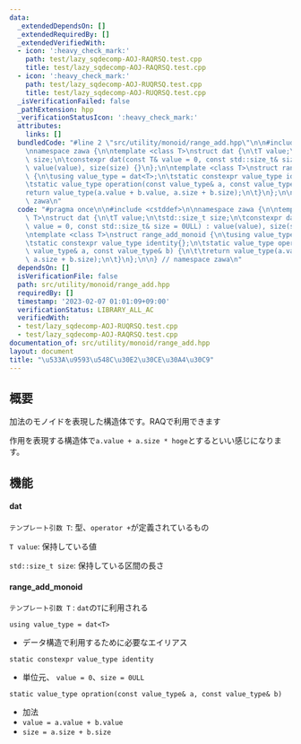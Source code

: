 ```yaml
---
data:
  _extendedDependsOn: []
  _extendedRequiredBy: []
  _extendedVerifiedWith:
  - icon: ':heavy_check_mark:'
    path: test/lazy_sqdecomp-AOJ-RAQRSQ.test.cpp
    title: test/lazy_sqdecomp-AOJ-RAQRSQ.test.cpp
  - icon: ':heavy_check_mark:'
    path: test/lazy_sqdecomp-AOJ-RUQRSQ.test.cpp
    title: test/lazy_sqdecomp-AOJ-RUQRSQ.test.cpp
  _isVerificationFailed: false
  _pathExtension: hpp
  _verificationStatusIcon: ':heavy_check_mark:'
  attributes:
    links: []
  bundledCode: "#line 2 \"src/utility/monoid/range_add.hpp\"\n\n#include <cstddef>\n\
    \nnamespace zawa {\n\ntemplate <class T>\nstruct dat {\n\tT value;\n\tstd::size_t\
    \ size;\n\tconstexpr dat(const T& value = 0, const std::size_t& size = 0ULL) :\
    \ value(value), size(size) {}\n};\n\ntemplate <class T>\nstruct range_add_monoid\
    \ {\n\tusing value_type = dat<T>;\n\tstatic constexpr value_type identity{};\n\
    \tstatic value_type operation(const value_type& a, const value_type& b) {\n\t\t\
    return value_type(a.value + b.value, a.size + b.size);\n\t}\n};\n\n} // namespace\
    \ zawa\n"
  code: "#pragma once\n\n#include <cstddef>\n\nnamespace zawa {\n\ntemplate <class\
    \ T>\nstruct dat {\n\tT value;\n\tstd::size_t size;\n\tconstexpr dat(const T&\
    \ value = 0, const std::size_t& size = 0ULL) : value(value), size(size) {}\n};\n\
    \ntemplate <class T>\nstruct range_add_monoid {\n\tusing value_type = dat<T>;\n\
    \tstatic constexpr value_type identity{};\n\tstatic value_type operation(const\
    \ value_type& a, const value_type& b) {\n\t\treturn value_type(a.value + b.value,\
    \ a.size + b.size);\n\t}\n};\n\n} // namespace zawa\n"
  dependsOn: []
  isVerificationFile: false
  path: src/utility/monoid/range_add.hpp
  requiredBy: []
  timestamp: '2023-02-07 01:01:09+09:00'
  verificationStatus: LIBRARY_ALL_AC
  verifiedWith:
  - test/lazy_sqdecomp-AOJ-RUQRSQ.test.cpp
  - test/lazy_sqdecomp-AOJ-RAQRSQ.test.cpp
documentation_of: src/utility/monoid/range_add.hpp
layout: document
title: "\u533A\u9593\u548C\u30E2\u30CE\u30A4\u30C9"
---
```


## 概要

加法のモノイドを表現した構造体です。RAQで利用できます

作用を表現する構造体で`a.value + a.size * hoge`とするといい感じになります。

## 機能


#### dat

`テンプレート引数 T`: 型、`operator +`が定義されているもの

`T value`: 保持している値

`std::size_t size`: 保持している区間の長さ


#### range_add_monoid

`テンプレート引数 T` : `dat`の`T`に利用される

`using value_type = dat<T>`
- データ構造で利用するために必要なエイリアス

`static constexpr value_type identity`
- 単位元、 `value = 0`、`size = 0ULL`

`static value_type opration(const value_type& a, const value_type& b)`
- 加法
- `value = a.value + b.value`
- `size = a.size + b.size`
